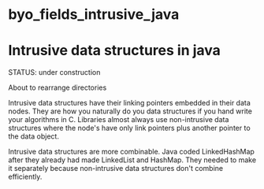 # byo_fields_intrusive_java
Intrusive data structures in java
=================================

STATUS: under construction

About to rearrange directories

Intrusive data structures have their linking pointers embedded in their data nodes. They are how you naturally do you data structures if you hand write your algorithms in C. Libraries almost always use non-intrusive data structures where the node's have only link pointers plus another pointer to the data object.

Intrusive data structures are more combinable. Java coded LinkedHashMap after they already had made LinkedList and HashMap. They needed to make it separately because non-intrusive data structures don't combine efficiently.

